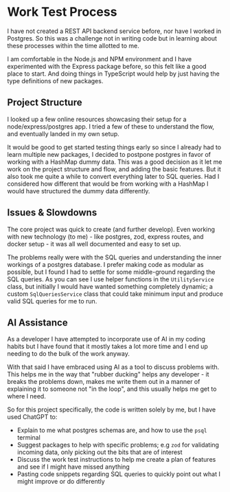 # Work Test Process

I have not created a REST API backend service before, nor have I worked in Postgres.
So this was a challenge not in writing code but in learning about these processes
within the time allotted to me.

I am comfortable in the Node.js and NPM environment and I have experimented with the Express package before,
so this felt like a good place to start. And doing things in TypeScript would help by just having the type definitions of new packages.

## Project Structure

I looked up a few online resources showcasing their setup for a node/express/postgres app.
I tried a few of these to understand the flow, and eventually landed in my own setup.

It would be good to get started testing things early so since I already had to learn multiple
new packages, I decided to postpone postgres in favor of working with a HashMap dummy data.
This was a good decision as it let me work on the project structure and flow, and adding the basic features.
But it also took me quite a while to convert everything later to SQL queries.
Had I considered how different that would be from working with a HashMap I would have structured the dummy data differently.

## Issues & Slowdowns

The core project was quick to create (and further develop).
Even working with new technology (to me) - like postgres, zod, express routes, and docker setup -
it was all well documented and easy to set up.

The problems really were with the SQL queries and understanding the inner workings of a postgres database.
I prefer making code as modular as possible, but I found I had to settle for some middle-ground regarding
the SQL queries. As you can see I use helper functions in the `UtilityService` class, but initially I would have
wanted something completely dynamic; a custom `SqlQueriesService` class that could take minimum input and produce
valid SQL queries for me to run.

## AI Assistance

As a developer I have attempted to incorporate use of AI in my coding habits but I have found that
it mostly takes a lot more time and I end up needing to do the bulk of the work anyway.

With that said I have embraced using AI as a tool to discuss problems with.
This helps me in the way that "rubber ducking" helps any developer - it breaks the problems down,
makes me write them out in a manner of explaining it to someone not "in the loop", and this usually
helps me get to where I need.

So for this project specifically, the code is written solely by me, but I have used ChatGPT to:

- Explain to me what postgres schemas are, and how to use the `psql` terminal
- Suggest packages to help with specific problems; e.g `zod` for validating incoming data, only picking out the bits that are of interest
- Discuss the work test instructions to help me create a plan of features and see if I might have missed anything
- Pasting code snippets regarding SQL queries to quickly point out what I might improve or do differently
